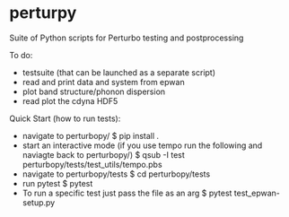 # perturpy
Suite of Python scripts for Perturbo testing and postprocessing 

To do:
* testsuite (that can be launched as a separate script)
* read and print data and system from epwan
* plot band structure/phonon dispersion
* read plot the cdyna HDF5

Quick Start (how to run tests):
* navigate to perturbopy/
$ pip install .
* start an interactive mode (if you use tempo run the following and naviagte back to perturbopy/)
$ qsub -I test perturbopy/tests/test_utils/tempo.pbs
* navigate to perturbopy/tests
$ cd perturbopy/tests
* run pytest
$ pytest
* To run a specific test just pass the file as an arg
$ pytest test_epwan-setup.py
